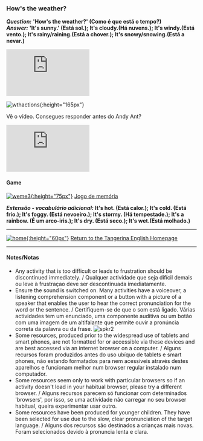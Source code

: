 ### How's the weather?

***Question:*** **'How's the weather?' (Como é que está o tempo?)**  
***Answer:*** **'It's sunny.' (Está sol.); It's cloudy.(Há nuvens.); It's windy.(Está vento.); It's rainy/raining.(Está a chover.); It's snowy/snowing.(Está a nevar.)**  

<iframe width="220" height="124" src="https://www.youtube.com/embed/I8GeA3anPdo" frameborder="0" allow="accelerometer; autoplay; clipboard-write; encrypted-media; gyroscope; picture-in-picture" allowfullscreen></iframe>  

![wthactions](https://1blockatatime.github.io/English/images2/wth_actions.png){:height="165px"}  

Vê o vídeo. Consegues responder antes do Andy Ant?  
<iframe width="220" height="124" src="https://www.youtube.com/embed/O2NwvUB41rA" frameborder="0" allow="accelerometer; autoplay; clipboard-write; encrypted-media; gyroscope; picture-in-picture" allowfullscreen></iframe>  

#### Game
[![weme3](https://1blockatatime.github.io/English/images2/weme3.PNG){:height="75px"}](http://www.eslgamesworld.com/members/games/vocabulary/memoryaudio/weather/index.html) [Jogo de memória](http://www.eslgamesworld.com/members/games/vocabulary/memoryaudio/weather/index.html)     

***Extensão - vocabulário adicional:*** **It's hot. (Está calor.); It's cold. (Está frio.); It's foggy. (Está nevoeiro.); It's stormy. (Há tempestade.); It's a rainbow. (É um arco-iris.); It's dry. (Está seco.); It's wet.(Está molhado.)**  

***

[![home](https://1blockatatime.github.io/English/images/home.png){:height="60px"}](https://tangerina-pt.github.io/English) [Return to the Tangerina English Homepage](https://tangerina-pt.github.io/English)

***

#### Notes/Notas
* Any activity that is too difficult or leads to frustration should be discontinued immediately. / Qualquer actividade que seja difícil demais ou leve à frustraçao deve ser descontinuada imediatamente.
* Ensure the sound is switched on. Many activities have a voiceover, a listening comprehension component or a button with a picture of a speaker that enables the user to hear the correct pronunciation for the word or the sentence. / Certifiquem-se de que o som está ligado. Várias actividades tem um enunciado, uma componente auditiva ou um botão com uma imagem de um altifalante que permite ouvir a pronúncia correta da palavra ou da frase. ![spkr2](/images/spkr2.PNG)
* Some resources, produced prior to the widespread use of tablets and smart phones, are not formatted for or accessible via these devices and are best accessed via an internet browser on a computer. / Alguns recursos foram produzidos antes do uso ubíquo de tablets e smart phones, não estando formatados para nem acessíveis através destes aparelhos e funcionam melhor num browser regular instalado num computador.
* Some resources seem only to work with particular browsers so if an activity doesn't load in your habitual browser, please try a different browser. / Alguns recursos parecem só funcionar com determinados 'browsers', por isso, se uma actividade não carregar no seu browser habitual, queira experimentar usar outro.
* Some resources have been produced for younger children. They have been selected for use due to the slow, clear pronunciation of the target language. / Alguns dos recursos são destinados a crianças mais novas. Foram selecionados devido à pronuncia lenta e clara.

